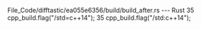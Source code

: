File_Code/difftastic/ea055e6356/build/build_after.rs --- Rust
35                 cpp_build.flag("/std=c++14");                                                                                                             35                 cpp_build.flag("/std:c++14");

